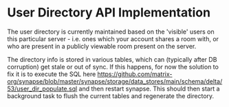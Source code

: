 User Directory API Implementation
=================================

The user directory is currently maintained based on the 'visible' users
on this particular server - i.e. ones which your account shares a room with, or
who are present in a publicly viewable room present on the server.

The directory info is stored in various tables, which can (typically after
DB corruption) get stale or out of sync.  If this happens, for now the
solution to fix it is to execute the SQL here
https://github.com/matrix-org/synapse/blob/master/synapse/storage/data_stores/main/schema/delta/53/user_dir_populate.sql
and then restart synapse. This should then start a background task to
flush the current tables and regenerate the directory.
